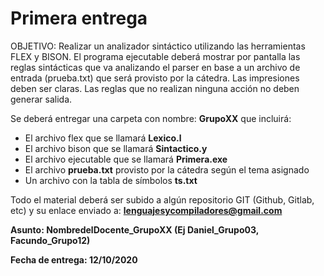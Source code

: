 # Primera entrega

OBJETIVO: Realizar un analizador sintáctico utilizando las herramientas FLEX y BISON. El programa ejecutable deberá mostrar por pantalla las reglas sintácticas que va analizando el parser en base a un archivo de entrada (prueba.txt) que será provisto por la cátedra. Las impresiones deben ser claras. Las reglas que no realizan ninguna acción no deben generar salida.

Se deberá entregar una carpeta con nombre: **GrupoXX** que incluirá:

- El archivo flex que se llamará **Lexico.l**
- El archivo bison que se llamará **Sintactico.y**
- El archivo ejecutable que se llamará **Primera.exe**
- El archivo **prueba.txt** provisto por la cátedra según el tema asignado
- Un archivo con la tabla de símbolos **ts.txt**

Todo el material deberá ser subido a algún repositorio GIT (Github, Gitlab, etc) y su enlace enviado a: **lenguajesycompiladores@gmail.com**

**Asunto: NombredelDocente_GrupoXX (Ej Daniel_Grupo03, Facundo_Grupo12)**

**Fecha de entrega: 12/10/2020**
